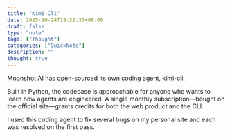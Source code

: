 ```yaml
---
title: "Kimi-Cli"
date: 2025-10-24T19:32:37+08:00
draft: false
type: "note"
tags: ["Thought"]
categories: ["QuickNote"]
description: ""
thought: true
--- 
```


[Moonshot AI](https://x.com/Kimi_Moonshot) has open-sourced its own coding agent, [kimi-cli](https://github.com/MoonshotAI/kimi-cli?tab=readme-ov-file).  

Built in Python, the codebase is approachable for anyone who wants to learn how agents are engineered. A single monthly subscription—bought on the official site—grants credits for both the web product and the CLI.  

I used this coding agent to fix several bugs on my personal site and each was resolved on the first pass. 

